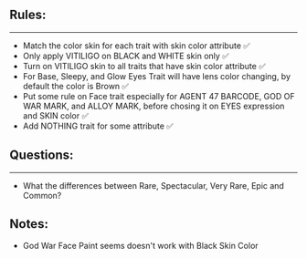 ## Rules:
---
* Match the color skin for each trait with skin color attribute ✅
* Only apply VITILIGO on BLACK and WHITE skin only ✅
* Turn on VITILIGO skin to all traits that have skin color attribute ✅
* For Base, Sleepy, and Glow Eyes Trait will have lens color changing, by default the color is Brown ✅
* Put some rule on Face trait especially for AGENT 47 BARCODE, GOD OF WAR MARK, and ALLOY MARK, before chosing it on EYES expression and SKIN color ✅
* Add NOTHING trait for some attribute ✅

## Questions:
---
* What the differences between Rare, Spectacular, Very Rare, Epic and Common?

## Notes:
* God War Face Paint seems doesn't work with Black Skin Color

